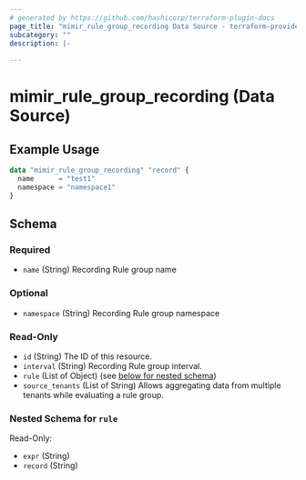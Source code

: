 ```yaml
---
# generated by https://github.com/hashicorp/terraform-plugin-docs
page_title: "mimir_rule_group_recording Data Source - terraform-provider-mimir"
subcategory: ""
description: |-
  
---
```


# mimir_rule_group_recording (Data Source)



## Example Usage

```terraform
data "mimir_rule_group_recording" "record" {
  name      = "test1"
  namespace = "namespace1"
}
```

<!-- schema generated by tfplugindocs -->
## Schema

### Required

- `name` (String) Recording Rule group name

### Optional

- `namespace` (String) Recording Rule group namespace

### Read-Only

- `id` (String) The ID of this resource.
- `interval` (String) Recording Rule group interval.
- `rule` (List of Object) (see [below for nested schema](#nestedatt--rule))
- `source_tenants` (List of String) Allows aggregating data from multiple tenants while evaluating a rule group.

<a id="nestedatt--rule"></a>
### Nested Schema for `rule`

Read-Only:

- `expr` (String)
- `record` (String)



